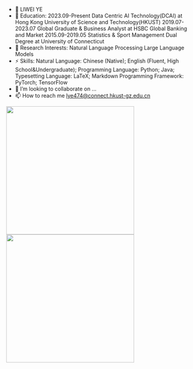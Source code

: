 - 👋 LIWEI YE
- 👀 Education:
2023.09-Present Data Centric AI Technology(DCAI) at Hong Kong University of Science and Technology(HKUST)
2019.07-2023.07 Global Graduate & Business Analyst at HSBC Global Banking and Market
2015.09-2019.05 Statistics & Sport Management Dual Degree at University of Connecticut
- 🌱 Research Interests:
Natural Language Processing
Large Language Models
- ⚡ Skills: 
Natural Language: Chinese (Native); English (Fluent, High School&Undergraduate); 
Programming Language: Python; Java; 
Typesetting Language: LaTeX; Markdown
Programming Framework: PyTorch; TensorFlow
- 💞️ I’m looking to collaborate on ...
- 📫 How to reach me lye474@connect.hkust-gz.edu.cn

<img width="340px" src="https://github-readme-stats.vercel.app/api?username=jeffyeylw&theme=vue-dark&count_private=true&show_icons=true">
<img width="340px" src="https://github-readme-stats.vercel.app/api/top-langs/?username=jeffyeylw&theme=vue-dark&layout=compact">


<!---
jeffyeylw/jeffyeylw is a ✨ special ✨ repository because its `README.md` (this file) appears on your GitHub profile.
You can click the Preview link to take a look at your changes.
--->
